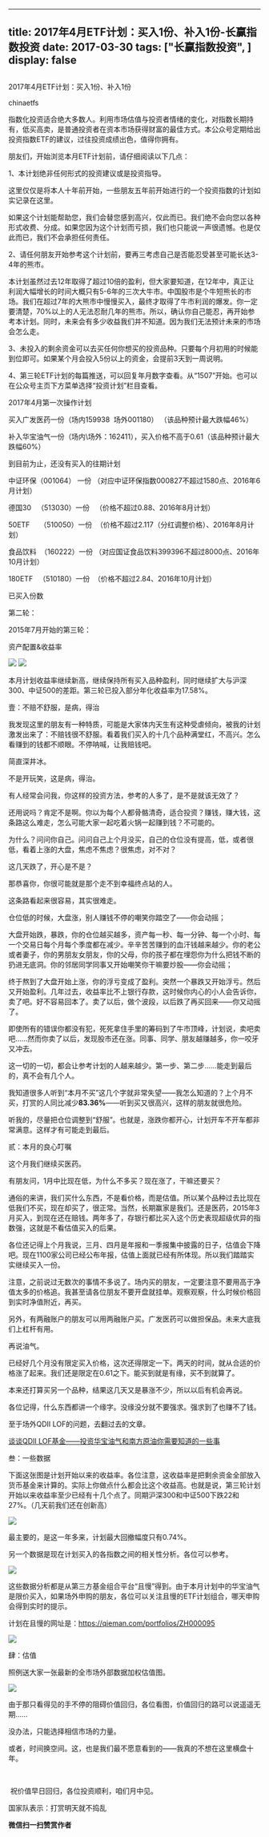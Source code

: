 
---
title:  2017年4月ETF计划：买入1份、补入1份-长赢指数投资
date: 2017-03-30
tags: ["长赢指数投资", ]
display: false
---


## 



2017年4月ETF计划：买入1份、补入1份




chinaetfs




指数化投资适合绝大多数人。利用市场估值与投资者情绪的变化，对指数长期持有，低买高卖，是普通投资者在资本市场获得财富的最佳方式。本公众号定期给出投资指数ETF的建议，过往投资成绩出色，值得你拥有。








朋友们，开始浏览本月ETF计划前，请仔细阅读以下几点：



1、本计划绝非任何形式的投资建议或是投资指导。



这里仅仅是将本人十年前开始，一些朋友五年前开始进行的一个投资指数的计划如实记录在这里。



如果这个计划能帮助您，我们会替您感到高兴，仅此而已。我们绝不会向您以各种形式收费、分成。如果您因为这个计划而亏损，我们也只能说一声很遗憾。也是仅此而已，我们不会承担任何责任。



2、请任何朋友开始参考这个计划前，要再三考虑自己是否能忍受甚至可能长达3-4年的熊市。



本计划虽然过去12年取得了超过10倍的盈利，但大家要知道，在12年中，真正让利润大幅增长的时间大概只有5-6年的三次大牛市。中国股市是个牛短熊长的市场。我们在超过7年的大熊市中慢慢买入，最终才取得了牛市利润的爆发。你一定要清楚，70%以上的人无法忍耐几年的熊市。所以，确认你自己能忍，再开始参考本计划。同时，未来会有多少收益我们并不知道。因为我们无法预计未来的市场会怎么走。



3、未投入的剩余资金可以去买任何你想买的投资品种。只要每个月初用的时候能到位即可。如果某个月会投入5份以上的资金，会提前3天到一周说明。



4、第三轮ETF计划的每篇推送，可以回复年月数字查看。从“1507”开始。也可以在公众号主页下方菜单选择“投资计划”栏目查看。







2017年4月第一次操作计划



买入广发医药一份（场内159938 &nbsp;场外001180） （该品种预计最大跌幅46%）



补入华宝油气一份（场内\场外：162411），买入价格不高于0.61（该品种预计最大跌幅60%）







到目前为止，还没有买入的往期计划

中证环保（001064） 一份 （对应中证环保指数000827不超过1580点、2016年6月计划）

德国30&nbsp;&nbsp; （513030）一份&nbsp;&nbsp; （价格不超过0.88、2016年8月计划）



50ETF&nbsp;&nbsp;&nbsp;&nbsp; （510050）一份&nbsp; （价格不超过2.117（分红调整价格）、2016年8月计划）

食品饮料&nbsp; （160222）一份 （对应国证食品饮料399396不超过8000点、2016年10月计划）

180ETF&nbsp;&nbsp; （510180）一份&nbsp; （价格不超过2.84、2016年10月计划）







已买入份数

第二轮：





2015年7月开始的第三轮：









资产配置&amp;收益率



<img data-s="300,640" data-type="png" src="http://mmbiz.qpic.cn/mmbiz_png/SEPick5M9xjP8licJn03mVqFZWa2fXUNSXrjYqniasGkueeZA3lrHENtpibwicUOYTn08Amrd3iaF9hXLax3nOH3h25g/0?wx_fmt=png" data-ratio="1.3757396449704142" data-w="338"/>



<img data-s="300,640" data-type="png" src="http://mmbiz.qpic.cn/mmbiz_png/SEPick5M9xjP8licJn03mVqFZWa2fXUNSXkyuFXpA8eiaZjVzFPTHOz9faz9b9BcA879TgaaibIHKkbT97ibnD67uWw/0?wx_fmt=png" data-ratio="0.5925155925155925" data-w="481"/>



本月计划收益率继续新高，继续保持所有买入品种盈利，同时继续扩大与沪深300、中证500的差距。第三轮已投入部分年化收益率为17.58%。











壹：不赔不舒服，是病，得治



我发现这里的朋友有一种特质，可能是大家体内天生有这种受虐倾向，被我的计划激发出来了：不赔钱很不舒服。看着我们买入的十几个品种满堂红，不高兴。怎么看赚到的钱都不顺眼。不停呐喊，让我赔钱吧。



简直深井冰。



不是开玩笑，这是病，得治。



有人经常会问我，你这样的投资方法，参考的人多了，是不是就该无效了？



还用说吗？肯定不是啊。你以为每个人都骨骼清奇，适合投资？赚钱，赚大钱，这条路这么难走，怎么可能大家一起吃着火锅一起赚到钱？不可能的。



为什么？问问你自己。问问自己上个月没买，自己的仓位没有提高，低，或者很低，看着上涨的大盘，焦虑不焦虑？很焦虑，对不对？



这几天跌了，开心是不是？



那恭喜你，你很可能就是那个走不到幸福终点站的人。



这条路看起来很容易，其实很难走。



仓位低的时候，大盘涨，别人赚钱不停的嘲笑你踏空了——你会动摇；



大盘开始跌，暴跌，你的仓位越买越多，资产每一秒、每一分钟、每一个小时、每一个交易日每个月每个季度都在减少。辛辛苦苦赚到的血汗钱越来越少。你的老公或者妻子，你的男朋友女朋友，你的父母，你的孩子都在埋怨你为什么把钱不断的扔进无底洞。你的邻居同学同事又开始嘲笑你干嘛要炒股——你会动摇；



终于熬到了大盘开始上涨，你的浮亏变成了盈利。突然一个暴跌又开始浮亏。然后又开始盈利。几年过去，收益率比不上银行存款，这时候你内心的小人会告诉你，卖了吧。好不容易回本了。卖了以后，做个波段，以后跌了再买回来——你又动摇了。



即使所有的错误你都没有犯，死死拿住手里的筹码到了牛市顶峰，计划说，卖吧卖吧……然而你卖了以后，发现股市还在涨。同事、同学、朋友越赚越多，你一咬牙又冲去。



这一切的一切，都会让参考计划的人越来越少。第一步、第二步……能走到最后的，真不会有几个人。



我知道很多人听到“本月不买”这几个字就非常失望——我怎么知道的？上个月不买，打赏的人同比减少**83.36%**——听到买又很高兴，这样的朋友就很危险。



听我的，尽量把仓位调整到“舒服”。也就是，涨跌你都开心，计划开车不开车都非常满意。这样才有可能走到最后。



贰：本月的良心叮嘱



这个月我们继续买医药。



有朋友问，1月中比现在低，为什么不多买？现在涨了，干嘛还要买？



通俗的来讲，我们买什么东西，不是看价格，而是估值。所以某个品种过去比现在低我们不买，现在却买了，很正常。当然，长期赢家是我们。还是医药，2015年3月买入，到现在还在赔钱。两年多了，存银行都比买入这个历史表现超级优异的指数强，这就是不看估值买入的后果。



各位还记得上个月我说，三月、四月是年报和一季报集中披露的日子，估值会下降吧。现在1100家公司已经公布年报，估值上面就已经有所体现。所以我们踏踏实实继续买入一份。



注意，之前说过无数次的事情不多说了。场内买的朋友，一定要注意不要用高于净值太多的价格追。我甚至请各位朋友不要开盘就挂单。观察观察，什么时候价格回到实时净值附近，再买。



另外，有两融账户的朋友可以用两融账户买。广发医药可以做担保品。未来大底我们上杠杆有用。



再说油气。



已经好几个月没有限定买入价格，这次还得限定一下。两天的时间，就从合适的价格涨了起来。我们还是限定在0.61之下。能买到就是有缘，买不到就算了。



本来还打算买另一个品种，结果这几天又是暴涨不少，所以以后有机会再说。



各位记得，什么东西都讲一个缘字。没缘没分就不要强求。强求到了也赚不了钱。



至于场外QDII LOF的问题，去翻过去的文章。



[谈谈QDII LOF基金——投资华宝油气和南方原油你需要知道的一些事](http://mp.weixin.qq.com/s?__biz=MzIwMTIzNDMwNA==&amp;mid=2653408425&amp;idx=1&amp;sn=a8f4a25bdeae78a4e340d17ece00a86b&amp;scene=21#wechat_redirect)



叁：一些数据



下面这张图是计划开始以来的收益率。各位注意，这收益率是把剩余资金全部放入货币基金来计算的。实际上你做点什么都会比这个收益高。也就是说，第三轮计划开始以来收益率至少已经有十几个点了。同期沪深300和中证500下跌22和27%。（几天前我们还在创新高）



<img data-s="300,640" data-type="png" src="http://mmbiz.qpic.cn/mmbiz_png/SEPick5M9xjP8licJn03mVqFZWa2fXUNSXU6RJGH9eQk09EN0D3k8B3sDGVvh8vnjxyHV5HlpC5fGq3xFJA9bgZg/0?wx_fmt=png" data-ratio="0.5292439372325249" data-w="701"/>



最主要的，是这一年多来，计划最大回撤幅度只有0.74%。





另一个数据是现在计划买入的各指数之间的相关性分析。各位可以参考。



<img data-s="300,640" data-type="png" src="http://mmbiz.qpic.cn/mmbiz_png/SEPick5M9xjP8licJn03mVqFZWa2fXUNSX0QftGK1Cj5iaornzAgzVbA2DQEXjT7GkSdJbdgrIXu41qZP4Nrr4ibHQ/0?wx_fmt=png" data-ratio="0.7522750252780587" data-w="989"/>





这些数据分析都是从第三方基金组合平台“且慢”得到。由于本月计划中的华宝油气是限价买入，如果场外申购的朋友，各位可以关注且慢的ETF计划组合，哪天申购会得到实时的提示。



计划在且慢的网址是：https://qieman.com/portfolios/ZH000095





<img data-s="300,640" data-type="png" src="http://mmbiz.qpic.cn/mmbiz_png/SEPick5M9xjP8licJn03mVqFZWa2fXUNSXLn3r6ZAmmdXqRMFDeL8Ksmn5YHfQrKYLVduBOsqX9sdViberTNSE8UQ/0?wx_fmt=png" data-ratio="1" data-w="430"/>





肆：估值



照例送大家一张最新的全市场外部数据加权估值图。



<img data-s="300,640" data-type="png" src="http://mmbiz.qpic.cn/mmbiz_png/SEPick5M9xjP8licJn03mVqFZWa2fXUNSX6R4k5AAk0wGzdA4UfYjicCntbE4ecOnMiaMibGluaYXQqFSmSzlceIZIw/0?wx_fmt=png" data-ratio="0.6767001114827201" data-w="897"/>



由于那只看得见的手不停的阻碍价值回归，各位看图，价值回归的路可以说遥遥无期……



没办法，只能选择相信市场的力量。



或者，时间换空间。这，也是我们最不愿意看到的——我真的不想在这里横盘十年。

&nbsp;

&nbsp;祝价值早日回归，各位投资顺利，咱们月中见。









国家队表示：打赏明天就不捣乱


**微信扫一扫赞赏作者**













